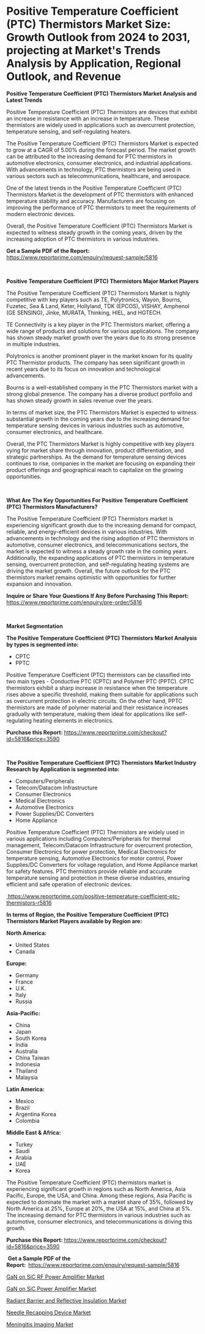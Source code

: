 <p><h1>Positive Temperature Coefficient (PTC) Thermistors Market Size: Growth Outlook from 2024 to 2031, projecting at Market's Trends Analysis by Application, Regional Outlook, and Revenue</h1></p><p><strong>Positive Temperature Coefficient (PTC) Thermistors Market Analysis and Latest Trends</strong></p>
<p><p>Positive Temperature Coefficient (PTC) Thermistors are devices that exhibit an increase in resistance with an increase in temperature. These thermistors are widely used in applications such as overcurrent protection, temperature sensing, and self-regulating heaters.</p><p>The Positive Temperature Coefficient (PTC) Thermistors Market is expected to grow at a CAGR of 5.00% during the forecast period. The market growth can be attributed to the increasing demand for PTC thermistors in automotive electronics, consumer electronics, and industrial applications. With advancements in technology, PTC thermistors are being used in various sectors such as telecommunications, healthcare, and aerospace.</p><p>One of the latest trends in the Positive Temperature Coefficient (PTC) Thermistors Market is the development of PTC thermistors with enhanced temperature stability and accuracy. Manufacturers are focusing on improving the performance of PTC thermistors to meet the requirements of modern electronic devices.</p><p>Overall, the Positive Temperature Coefficient (PTC) Thermistors Market is expected to witness steady growth in the coming years, driven by the increasing adoption of PTC thermistors in various industries.</p></p>
<p><strong>Get a Sample PDF of the Report:&nbsp;</strong> <a href="https://www.reportprime.com/enquiry/request-sample/5816">https://www.reportprime.com/enquiry/request-sample/5816</a></p>
<p>&nbsp;</p>
<p><strong>Positive Temperature Coefficient (PTC) Thermistors Major Market Players</strong></p>
<p><p>The Positive Temperature Coefficient (PTC) Thermistors Market is highly competitive with key players such as TE, Polytronics, Wayon, Bourns, Fuzetec, Sea & Land, Keter, Hollyland, TDK (EPCOS), VISHAY, Amphenol (GE SENSING), Jinke, MURATA, Thinking, HIEL, and HGTECH. </p><p>TE Connectivity is a key player in the PTC Thermistors market, offering a wide range of products and solutions for various applications. The company has shown steady market growth over the years due to its strong presence in multiple industries.</p><p>Polytronics is another prominent player in the market known for its quality PTC Thermistor products. The company has seen significant growth in recent years due to its focus on innovation and technological advancements.</p><p>Bourns is a well-established company in the PTC Thermistors market with a strong global presence. The company has a diverse product portfolio and has shown steady growth in sales revenue over the years.</p><p>In terms of market size, the PTC Thermistors Market is expected to witness substantial growth in the coming years due to the increasing demand for temperature sensing devices in various industries such as automotive, consumer electronics, and healthcare.</p><p>Overall, the PTC Thermistors Market is highly competitive with key players vying for market share through innovation, product differentiation, and strategic partnerships. As the demand for temperature sensing devices continues to rise, companies in the market are focusing on expanding their product offerings and geographical reach to capitalize on the growing opportunities.</p></p>
<p>&nbsp;</p>
<p><strong>What Are The Key Opportunities For Positive Temperature Coefficient (PTC) Thermistors Manufacturers?</strong></p>
<p><p>The Positive Temperature Coefficient (PTC) Thermistors market is experiencing significant growth due to the increasing demand for compact, reliable, and energy-efficient devices in various industries. With advancements in technology and the rising adoption of PTC thermistors in automotive, consumer electronics, and telecommunications sectors, the market is expected to witness a steady growth rate in the coming years. Additionally, the expanding applications of PTC thermistors in temperature sensing, overcurrent protection, and self-regulating heating systems are driving the market growth. Overall, the future outlook for the PTC thermistors market remains optimistic with opportunities for further expansion and innovation.</p></p>
<p><strong>Inquire or Share Your Questions If Any Before Purchasing This Report:</strong> <a href="https://www.reportprime.com/enquiry/pre-order/5816">https://www.reportprime.com/enquiry/pre-order/5816</a></p>
<p>&nbsp;</p>
<p><strong>Market Segmentation</strong></p>
<p><strong>The Positive Temperature Coefficient (PTC) Thermistors Market Analysis by types is segmented into:</strong></p>
<p><ul><li>CPTC</li><li>PPTC</li></ul></p>
<p><p>Positive Temperature Coefficient (PTC) thermistors can be classified into two main types - Conductive PTC (CPTC) and Polymer PTC (PPTC). CPTC thermistors exhibit a sharp increase in resistance when the temperature rises above a specific threshold, making them suitable for applications such as overcurrent protection in electric circuits. On the other hand, PPTC thermistors are made of polymer material and their resistance increases gradually with temperature, making them ideal for applications like self-regulating heating elements in electronics.</p></p>
<p><strong>Purchase this Report:&nbsp;</strong><a href="https://www.reportprime.com/checkout?id=5816&price=3590">https://www.reportprime.com/checkout?id=5816&price=3590</a></p>
<p>&nbsp;</p>
<p><strong>The Positive Temperature Coefficient (PTC) Thermistors Market Industry Research by Application is segmented into:</strong></p>
<p><ul><li>Computers/Peripherals</li><li>Telecom/Datacom Infrastructure</li><li>Consumer Electronics</li><li>Medical Electronics</li><li>Automotive Electronics</li><li>Power Supplies/DC Converters</li><li>Home Appliance</li></ul></p>
<p><p>Positive Temperature Coefficient (PTC) Thermistors are widely used in various applications including Computers/Peripherals for thermal management, Telecom/Datacom Infrastructure for overcurrent protection, Consumer Electronics for power protection, Medical Electronics for temperature sensing, Automotive Electronics for motor control, Power Supplies/DC Converters for voltage regulation, and Home Appliance market for safety features. PTC thermistors provide reliable and accurate temperature sensing and protection in these diverse industries, ensuring efficient and safe operation of electronic devices.</p></p>
<p><a href="https://www.reportprime.com/positive-temperature-coefficient-ptc-thermistors-r5816">&nbsp;https://www.reportprime.com/positive-temperature-coefficient-ptc-thermistors-r5816</a></p>
<p><strong>In terms of Region, the Positive Temperature Coefficient (PTC) Thermistors Market Players available by Region are:</strong></p>
<p>
    <p> <strong> North America: </strong>
        <ul>
            <li>United States</li>
            <li>Canada</li>
        </ul>
        </p> 
    <p> <strong> Europe: </strong>
        <ul>
            <li>Germany</li>
            <li>France</li>
            <li>U.K.</li>
            <li>Italy</li>
            <li>Russia</li>
        </ul>
        </p> 
    <p> <strong> Asia-Pacific: </strong>
        <ul>
            <li>China</li>
            <li>Japan</li>
            <li>South Korea</li>
            <li>India</li>
            <li>Australia</li>
            <li>China Taiwan</li>
            <li>Indonesia</li>
            <li>Thailand</li>
            <li>Malaysia</li>
        </ul>
        </p> 
    <p> <strong> Latin America: </strong>
        <ul>
            <li>Mexico</li>
            <li>Brazil</li>
            <li>Argentina Korea</li>
            <li>Colombia</li>
        </ul>
        </p> 
    <p> <strong> Middle East & Africa: </strong>
        <ul>
            <li>Turkey</li>
            <li>Saudi</li>
            <li>Arabia</li>
            <li>UAE</li>
            <li>Korea</li>
        </ul>
    </p>
    </p>
<p><p>The Positive Temperature Coefficient (PTC) thermistors market is experiencing significant growth in regions such as North America, Asia Pacific, Europe, the USA, and China. Among these regions, Asia Pacific is expected to dominate the market with a market share of 35%, followed by North America at 25%, Europe at 20%, the USA at 15%, and China at 5%. The increasing demand for PTC thermistors in various industries such as automotive, consumer electronics, and telecommunications is driving this growth.</p></p>
<p><strong>Purchase this Report: </strong><a href="https://www.reportprime.com/checkout?id=5816&price=3590">https://www.reportprime.com/checkout?id=5816&price=3590</a></p>
<p>&nbsp;<strong>Get a Sample PDF of the Report:&nbsp;&nbsp;</strong><a href="https://www.reportprime.com/enquiry/request-sample/5816">https://www.reportprime.com/enquiry/request-sample/5816</a></p>
<p><strong></strong></p>
<p><p><a href="https://github.com/ayamgoreng5458/Market-Research-Report-List-2/blob/main/gan-on-sic-rf-power-amplifier-market.md">GaN on SiC RF Power Amplifier Market</a></p><p><a href="https://github.com/nicholepatriciadoylenwnrjr0/Market-Research-Report-List-3/blob/main/gan-on-sic-power-amplifier-market.md">GaN on SiC Power Amplifier Market</a></p><p><a href="https://issuu.com/reportprime-2/docs/radiant-barrier-and-reflective-insu_83794e4b3c1666">Radiant Barrier and Reflective Insulation Market</a></p><p><a href="https://medium.com/@loganunn65756/global-needle-recapping-device-market-share-and-growth-opportunities-and-market-size-growing-with-a-df546b06dc4c">Needle Recapping Device Market</a></p><p><a href="https://medium.com/@caseywiza1946/meningitis-imaging-market-forecasts-market-trends-and-impact-analysis-2024-2031-da163500cb4d">Meningitis Imaging Market</a></p></p>